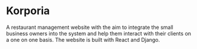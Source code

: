 # Korporia

A restaurant management website with the aim to integrate the small business owners into the system and help them interact with their clients on a one on one basis. The website is built with React and Django.
